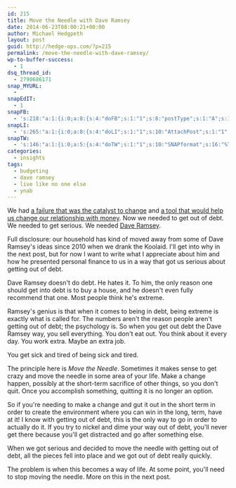 ```yaml
---
id: 215
title: Move the Needle with Dave Ramsey
date: 2014-06-23T08:00:21+00:00
author: Michael Hedgpeth
layout: post
guid: http://hedge-ops.com/?p=215
permalink: /move-the-needle-with-dave-ramsey/
wp-to-buffer-success:
  - 1
dsq_thread_id:
  - 2790686171
snap_MYURL:
  - 
snapEdIT:
  - 1
snapFB:
  - 's:218:"a:1:{i:0;a:8:{s:4:"doFB";s:1:"1";s:8:"postType";s:1:"A";s:10:"AttachPost";s:1:"2";s:10:"SNAPformat";s:16:"%TITLE% - %SURL%";s:9:"isAutoImg";s:1:"A";s:8:"imgToUse";s:0:"";s:9:"isAutoURL";s:1:"A";s:8:"urlToUse";s:0:"";}}";'
snapLI:
  - 's:265:"a:1:{i:0;a:8:{s:4:"doLI";s:1:"1";s:10:"AttachPost";s:1:"1";s:10:"SNAPformat";s:41:"New post has been published on %SITENAME%";s:11:"SNAPformatT";s:18:"New Post - %TITLE%";s:9:"isAutoImg";s:1:"A";s:8:"imgToUse";s:0:"";s:9:"isAutoURL";s:1:"A";s:8:"urlToUse";s:0:"";}}";'
snapTW:
  - 's:146:"a:1:{i:0;a:5:{s:4:"doTW";s:1:"1";s:10:"SNAPformat";s:16:"%TITLE% - %SURL%";s:8:"attchImg";s:1:"1";s:9:"isAutoImg";s:1:"A";s:8:"imgToUse";s:0:"";}}";'
categories:
  - insights
tags:
  - budgeting
  - dave ramsey
  - live like no one else
  - ynab
---
```

We had [a failure that was the catalyst to change](http://hedge-ops.com/failure-the-catalyst/) and [a tool that would help us change our relationship with money](http://hedge-ops.com/you-need-a-budget/). Now we needed to get out of debt. We needed to get serious. We needed [Dave Ramsey](http://www.amazon.com/gp/product/1595555277/ref=as_li_qf_sp_asin_il_tl?ie=UTF8&camp=1789&creative=9325&creativeASIN=1595555277&linkCode=as2&tag=hedgeopscom-20&linkId=O5HAQUNJLACSUUTX).<!--more-->

Full disclosure: our household has kind of moved away from some of Dave Ramsey's ideas since 2010 when we drank the Koolaid. I'll get into why in the next post, but for now I want to write what I appreciate about him and how he presented personal finance to us in a way that got us serious about getting out of debt.

Dave Ramsey doesn't do debt. He hates it. To him, the only reason one should get into debt is to buy a house, and he doesn't even fully recommend that one. Most people think he's extreme.

Ramsey's genius is that when it comes to being in debt, being extreme is exactly what is called for. The numbers aren't the reason people aren't getting out of debt; the psychology is. So when you get out debt the Dave Ramsey way, you sell everything. You don't eat out. You think about it every day. You work extra. Maybe an extra job.

You get sick and tired of being sick and tired.

The principle here is _Move the Needle_. Sometimes it makes sense to get crazy and move the needle in some area of your life. Make a change happen, possibly at the short-term sacrifice of other things, so you don't quit. Once you accomplish something, quitting it is no longer an option.

So if you're needing to make a change and gut it out in the short term in order to create the environment where you can win in the long, term, have at it! I know with getting out of debt, this is the only way to go in order to actually do it. If you try to nickel and dime your way out of debt, you'll never get there because you'll get distracted and go after something else.

When we got serious and decided to move the needle with getting out of debt, all the pieces fell into place and we got out of debt really quickly.

The problem is when this becomes a way of life. At some point, you'll need to stop moving the needle. More on this in the next post.